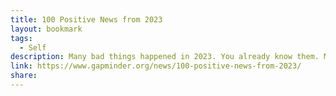 ```yaml
---
title: 100 Positive News from 2023
layout: bookmark
tags:
  - Self
description: Many bad things happened in 2023. You already know them. Many tragic events were so terrible we will never forget them and we shouldn’t. You can easily find them all over the news.
link: https://www.gapminder.org/news/100-positive-news-from-2023/
share:
---
```


